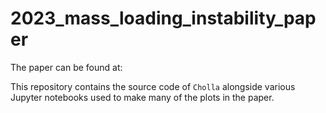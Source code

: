 # 2023_mass_loading_instability_paper

The paper can be found at: 

This repository contains the source code of $\texttt{Cholla}$ alongside various Jupyter notebooks used to make many of the plots in the paper. 

